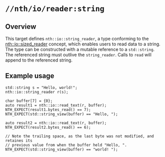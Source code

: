 # `//nth/io/reader:string`

## Overview 

This target defines `nth::io::string_reader`, a type conforming to the
[nth::io::sized_reader](/io/reader/reader) concept, which enables users to read data to a
string. The type can be constructed with a mutable reference to a `std::string`. The referenced
string must outlive the `string_reader`. Calls to `read` will append to the referenced string.

## Example usage

```
std::string s = "Hello, world!";
nth::io::string_reader r(s);

char buffer[7] = {0};
auto result1 = nth::io::read_text(r, buffer);
NTH_EXPECT(result1.bytes_read() == 7);
NTH_EXPECT(std::string_view(buffer) == "Hello, ");

auto result2 = nth::io::read_text(r, buffer);
NTH_EXPECT(result2.bytes_read() == 6);

// Note the trailing space, as the last byte was not modified, and retaines its
// previous value from when the buffer held "Hello, ".
NTH_EXPECT(std::string_view(buffer) == "world! ");
```
